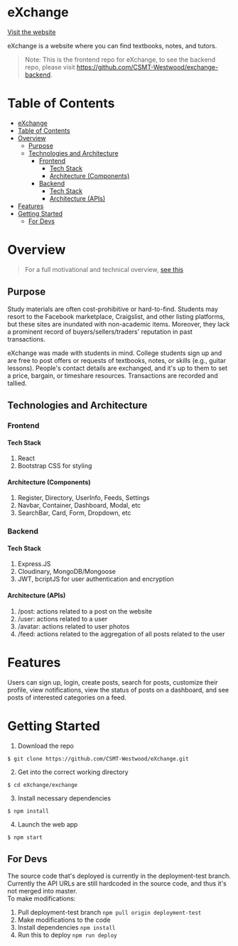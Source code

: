 # eXchange

[Visit the website](https://csmt-westwood.github.io/eXchange/)

eXchange is a website where you can find textbooks, notes, and tutors.

> Note: This is the frontend repo for eXchange, to see the backend repo, please visit https://github.com/CSMT-Westwood/exchange-backend.


# Table of Contents

- [eXchange](#exchange)
- [Table of Contents](#table-of-contents)
- [Overview](#overview)
  - [Purpose](#purpose)
  - [Technologies and Architecture](#technologies-and-architecture)
    - [Frontend](#frontend)
      - [Tech Stack](#tech-stack)
      - [Architecture (Components)](#architecture-components)
    - [Backend](#backend)
      - [Tech Stack](#tech-stack-1)
      - [Architecture (APIs)](#architecture-apis)
- [Features](#features)
- [Getting Started](#getting-started)
  - [For Devs](#for-devs)
  
# Overview

> For a full motivational and technical overview, [see this](https://docs.google.com/document/d/1eGMUwb3nuUB0jnXX1w5HVIfHoIdbsYTlAEC975UOgPM/edit?usp=sharing)

## Purpose

Study materials are often cost-prohibitive or hard-to-find. Students may resort
to the Facebook marketplace, Craigslist, and other listing platforms, but these
sites are inundated with non-academic items. Moreover, they lack a prominent
record of buyers/sellers/traders' reputation in past transactions.

eXchange was made with students in mind. College students sign up and are free
to post offers or requests of textbooks, notes, or skills (e.g., guitar
lessons). People's contact details are exchanged, and it's up to them to set a
price, bargain, or timeshare resources. Transactions are recorded and tallied.

## Technologies and Architecture

### Frontend

#### Tech Stack

1. React
2. Bootstrap CSS for styling

#### Architecture (Components)

1. Register, Directory, UserInfo, Feeds, Settings
2. Navbar, Container, Dashboard, Modal, etc
3. SearchBar, Card, Form, Dropdown, etc

### Backend

#### Tech Stack

1. Express.JS
2. Cloudinary, MongoDB/Mongoose
3. JWT, bcriptJS for user authentication and encryption

#### Architecture (APIs)

1. /post: actions related to a post on the website
2. /user: actions related to a user
3. /avatar: actions related to user photos
4. /feed: actions related to the aggregation of all posts related to the user

# Features
Users can sign up, login, create posts, search for posts, customize their
profile, view notifications, view the status of posts on a dashboard, and see
posts of interested categories on a feed.

# Getting Started

1. Download the repo

```
$ git clone https://github.com/CSMT-Westwood/eXchange.git
```

2. Get into the correct working directory
```
$ cd eXchange/exchange
```

3. Install necessary dependencies
```
$ npm install
```
4. Launch the web app
```
$ npm start
```

## For Devs

The source code that's deployed is currently in the deployment-test branch. Currently the API URLs are still hardcoded in the source code, and thus it's not merged into master.  
To make modifications:

1. Pull deployment-test branch ``npm pull origin deployment-test``  
2. Make modifications to the code  
3. Install dependencies ``npm install``  
4. Run this to deploy ``npm run deploy``
